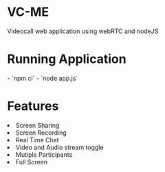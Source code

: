 # VC-ME
Videocall web application using webRTC and nodeJS
<h1>Running Application</h1>
- `npm ci`
- `node app.js`
<br>
<h1>Features</h1>
<li>Screen Sharing</li>
<li>Screen Recording</li>
<li>Real Time Chat</li>
<li>Video and Audio stream toggle</li>
<li>Mutiple Participants</li>
<li>Full Screen</li>
